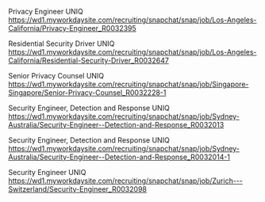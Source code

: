Privacy Engineer UNIQ https://wd1.myworkdaysite.com/recruiting/snapchat/snap/job/Los-Angeles-California/Privacy-Engineer_R0032395

Residential Security Driver UNIQ https://wd1.myworkdaysite.com/recruiting/snapchat/snap/job/Los-Angeles-California/Residential-Security-Driver_R0032647

Senior Privacy Counsel UNIQ https://wd1.myworkdaysite.com/recruiting/snapchat/snap/job/Singapore-Singapore/Senior-Privacy-Counsel_R0032228-1

Security Engineer, Detection and Response UNIQ https://wd1.myworkdaysite.com/recruiting/snapchat/snap/job/Sydney-Australia/Security-Engineer--Detection-and-Response_R0032013

Security Engineer, Detection and Response UNIQ https://wd1.myworkdaysite.com/recruiting/snapchat/snap/job/Sydney-Australia/Security-Engineer--Detection-and-Response_R0032014-1

Security Engineer UNIQ https://wd1.myworkdaysite.com/recruiting/snapchat/snap/job/Zurich---Switzerland/Security-Engineer_R0032098

